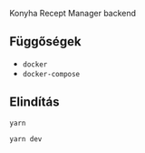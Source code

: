 Konyha Recept Manager backend

## Függőségek

- `docker`
- `docker-compose`

## Elindítás

```
yarn
```

```
yarn dev
```
